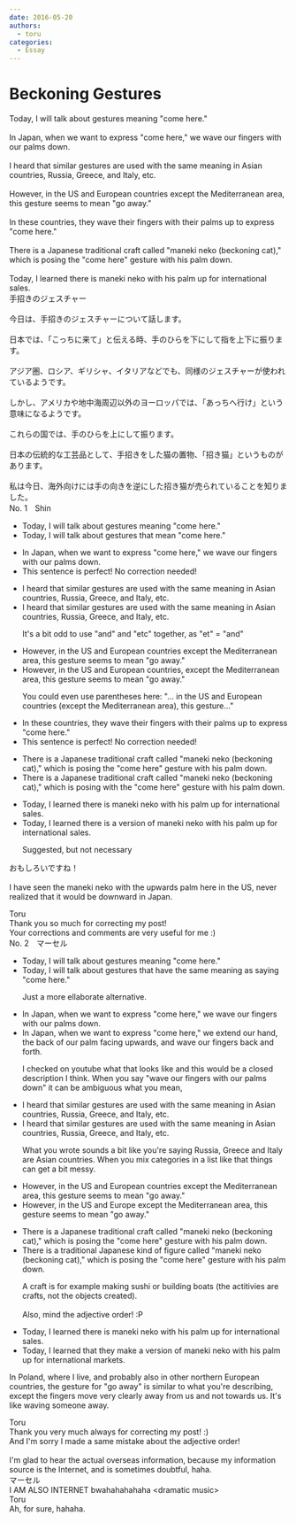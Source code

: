 ```yaml
---
date: 2016-05-20
authors:
  - toru
categories:
  - Essay
---
```


<h1 id="subject_show">Beckoning Gestures</h1>
<div class="date" hidden>May 20, 2016 11:32</div>
<div id="post"><div id="body_show_ori">
Today, I will talk about gestures meaning "come here."<br/><br/>In Japan, when we want to express "come here," we wave our fingers with our palms down.<br/><br/>I heard that similar gestures are used with the same meaning in Asian countries, Russia, Greece, and Italy, etc.<br/><br/>However, in the US and European countries except the Mediterranean area, this gesture seems to mean "go away."<br/><br/>In these countries, they wave their fingers with their palms up to express "come here."<br/><br/>There is a Japanese traditional craft called "maneki neko (beckoning cat)," which is posing the "come here" gesture with his palm down.<br/><br/>Today, I learned there is maneki neko with his palm up for international sales.
</div></div>

<!-- more -->

<div id="post_ja"><div id="body_show_mo">
手招きのジェスチャー<br/><br/>今日は、手招きのジェスチャーについて話します。<br/><br/>日本では、「こっちに来て」と伝える時、手のひらを下にして指を上下に振ります。<br/><br/>アジア圏、ロシア、ギリシャ、イタリアなどでも、同様のジェスチャーが使われているようです。<br/><br/>しかし、アメリカや地中海周辺以外のヨーロッパでは、「あっちへ行け」という意味になるようです。<br/><br/>これらの国では、手のひらを上にして振ります。<br/><br/>日本の伝統的な工芸品として、手招きをした猫の置物、「招き猫」というものがあります。<br/><br/>私は今日、海外向けには手の向きを逆にした招き猫が売られていることを知りました。
</div></div>
<div id="block"><div class="first_name"> No. 1　<span class="just_name">Shin</span></div><div id="block2">
<ul class="correction_field">
<li class="incorrect">Today, I will talk about gestures meaning "come here."</li>
<li class="corrected correct">
Today, I will talk about gestures <span class="f_blue">that mean</span> "come here."
</li>
</ul>
<ul class="correction_field">
<li class="incorrect">In Japan, when we want to express "come here," we wave our fingers with our palms down.</li>
<li class="corrected perfect">This sentence is perfect! No correction needed!</li>
</ul>
<ul class="correction_field">
<li class="incorrect">I heard that similar gestures are used with the same meaning in Asian countries, Russia, Greece, and Italy, etc.</li>
<li class="corrected correct">
I heard that similar gestures are used with the same meaning in Asian countries, Russia, Greece, <span class="sline"><span class="f_gray">and</span></span> Italy, etc.
<p class="correction_comment">It's a bit odd to use "and" and "etc" together, as "et" = "and"</p>
</li>
</ul>
<ul class="correction_field">
<li class="incorrect">However, in the US and European countries except the Mediterranean area, this gesture seems to mean "go away."</li>
<li class="corrected correct">
However, in the US and European countries<span class="f_gray">,</span> except the Mediterranean area, this gesture seems to mean "go away."
<p class="correction_comment">You could even use parentheses here: "... in the US and European countries (except the Mediterranean area), this gesture..."</p>
</li>
</ul>
<ul class="correction_field">
<li class="incorrect">In these countries, they wave their fingers with their palms up to express "come here."</li>
<li class="corrected perfect">This sentence is perfect! No correction needed!</li>
</ul>
<ul class="correction_field">
<li class="incorrect">There is a Japanese traditional craft called "maneki neko (beckoning cat)," which is posing the "come here" gesture with his palm down.</li>
<li class="corrected correct">
There is a Japanese traditional craft called "maneki neko (beckoning cat)," which is posing <span class="f_gray">with</span> the "come here" gesture with his palm down.
</li>
</ul>
<ul class="correction_field">
<li class="incorrect">Today, I learned there is maneki neko with his palm up for international sales.</li>
<li class="corrected correct">
Today, I learned there is <span class="f_gray">a version of </span>maneki neko with his palm up for international sales.
<p class="correction_comment">Suggested, but not necessary</p>
</li>
</ul>
<p class="comment_small">
 おもしろいですね！
 <br/>
 <br/>
 I have seen the maneki neko with the upwards palm here in the US, never realized that it would be downward in Japan.
</p>

</div><div class="name"><span class="just_name">Toru</span><br>
Thank you so much for correcting my post! <br/>Your corrections and comments are very useful for me :)
</div>
</div>
<div id="block"><div class="first_name"> No. 2　<span class="just_name">マーセル</span></div><div id="block2">
<ul class="correction_field">
<li class="incorrect">Today, I will talk about gestures meaning "come here."</li>
<li class="corrected correct">
Today, I will talk about gestures <span class="f_blue">that have the same meaning as saying </span>"come here."
<p class="correction_comment">Just a more ellaborate alternative.</p>
</li>
</ul>
<ul class="correction_field">
<li class="incorrect">In Japan, when we want to express "come here," we wave our fingers with our palms down.</li>
<li class="corrected correct">
In Japan, when we want to express "come here," we <span class="f_blue">extend our hand, the back of our palm facing upwards, and wave our fingers back and forth.</span>
<p class="correction_comment">I checked on youtube what that looks like and this would be a closed description I think. When you say "wave our fingers with our palms down" it can be ambiguous what you mean,</p>
</li>
</ul>
<ul class="correction_field">
<li class="incorrect">I heard that similar gestures are used with the same meaning in Asian countries, Russia, Greece, and Italy, etc.</li>
<li class="corrected correct">
I heard that similar gestures are used with the same meaning in Asian countries, Russia, Greece, and Italy, etc.
<p class="correction_comment">What you wrote sounds a bit like you're saying Russia, Greece and Italy are Asian countries. When you mix categories in a list like that things can get a bit messy.</p>
</li>
</ul>
<ul class="correction_field">
<li class="incorrect">However, in the US and European countries except the Mediterranean area, this gesture seems to mean "go away."</li>
<li class="corrected correct">
However, in the US and <span class="f_blue">Europe</span> except the Mediterranean area, this gesture seems to mean "go away."
</li>
</ul>
<ul class="correction_field">
<li class="incorrect">There is a Japanese traditional craft called "maneki neko (beckoning cat)," which is posing the "come here" gesture with his palm down.</li>
<li class="corrected correct">
There is a <span class="f_blue">traditional Japanese kind of figure</span> called "maneki neko (beckoning cat)," which is posing the "come here" gesture with his palm down.
<p class="correction_comment">A craft is for example making sushi or building boats (the actitivies are crafts, not the objects created).<br/><br/>Also, mind the adjective order! :P</p>
</li>
</ul>
<ul class="correction_field">
<li class="incorrect">Today, I learned there is maneki neko with his palm up for international sales.</li>
<li class="corrected correct">
Today, I learned <span class="f_blue">that they make a version of maneki neko with his palm up for international markets</span>.
</li>
</ul>
<p class="comment_small">
 In Poland, where I live, and probably also in other northern European countries, the gesture for "go away" is similar to what you're describing, except the fingers move very clearly away from us and not towards us. It's like waving someone away.
</p>

</div><div class="name"><span class="just_name">Toru</span><br>
Thank you very much always for correcting my post! :)<br/>And I'm sorry I made a same mistake about the adjective order!<br/><br/>I'm glad to hear the actual overseas information, because my information source is the Internet, and is sometimes doubtful, haha.
</div>
<div class="name"><span class="just_name">マーセル</span><br>
I AM ALSO INTERNET bwahahahahaha &lt;dramatic music&gt;
</div>
<div class="name"><span class="just_name">Toru</span><br>
Ah, for sure, hahaha.
</div>
</div>
